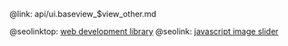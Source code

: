 @link: api/ui.baseview_$view_other.md

@seolinktop: [web development library](https://webix.com)
@seolink: [javascript image slider](https://webix.com/widget/carousel/)
